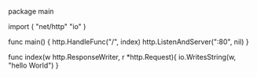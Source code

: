 package main

import (
         "net/http"
	 "io"
)

func main() {
	http.HandleFunc("/", index)
	http.ListenAndServer(":80", nil)
}

func index(w http.ResponseWriter, r *http.Request){
        io.WritesString(w, "hello World")
}
